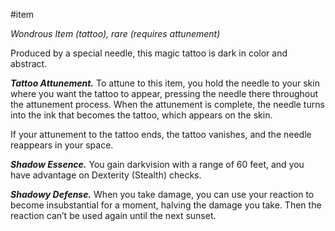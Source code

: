  #item 

_Wondrous Item (tattoo), rare (requires attunement)_

Produced by a special needle, this magic tattoo is dark in color and abstract.

_**Tattoo Attunement.**_ To attune to this item, you hold the needle to your skin where you want the tattoo to appear, pressing the needle there throughout the attunement process. When the attunement is complete, the needle turns into the ink that becomes the tattoo, which appears on the skin.

If your attunement to the tattoo ends, the tattoo vanishes, and the needle reappears in your space.

_**Shadow Essence.**_ You gain darkvision with a range of 60 feet, and you have advantage on Dexterity (Stealth) checks.

_**Shadowy Defense.**_ When you take damage, you can use your reaction to become insubstantial for a moment, halving the damage you take. Then the reaction can’t be used again until the next sunset.